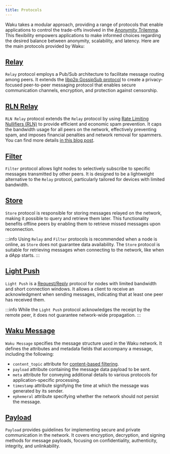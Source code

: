 ```yaml
---
title: Protocols
---
```


Waku takes a modular approach, providing a range of protocols that enable applications to control the trade-offs involved in the [Anonymity Trilemma](https://eprint.iacr.org/2017/954.pdf). This flexibility empowers applications to make informed choices regarding the desired balance between anonymity, scalability, and latency. Here are the main protocols provided by Waku:

## [Relay](https://rfc.vac.dev/spec/11/)

`Relay` protocol employs a Pub/Sub architecture to facilitate message routing among peers. It extends the [libp2p GossipSub protocol](https://github.com/libp2p/specs/blob/master/pubsub/gossipsub/README.md) to create a privacy-focused peer-to-peer messaging protocol that enables secure communication channels, encryption, and protection against censorship.

## [RLN Relay](https://rfc.vac.dev/spec/17/)

`RLN Relay` protocol extends the `Relay` protocol by using [Rate Limiting Nullifiers (RLN)](https://rfc.vac.dev/spec/32/) to provide efficient and economic spam prevention. It caps the bandwidth usage for all peers on the network, effectively preventing spam, and imposes financial penalties and network removal for spammers. You can find more details [in this blog post](https://vac.dev/rln-relay).

## [Filter](https://rfc.vac.dev/spec/12/)

`Filter` protocol allows light nodes to selectively subscribe to specific messages transmitted by other peers. It is designed to be a lightweight alternative to the `Relay` protocol, particularly tailored for devices with limited bandwidth.

## [Store](https://rfc.vac.dev/spec/13/)

`Store` protocol is responsible for storing messages relayed on the network, making it possible to query and retrieve them later. This functionality benefits offline peers by enabling them to retrieve missed messages upon reconnection.

:::info
Using `Relay` and `Filter` protocols is recommended when a node is online, as `Store` does not guarantee data availability. The `Store` protocol is suitable for retrieving messages when connecting to the network, like when a dApp starts.
:::

## [Light Push](https://rfc.vac.dev/spec/19/)

`Light Push` is a [Request/Reply](/overview/concepts/network-domains#requestreply-domain) protocol for nodes with limited bandwidth and short connection windows. It allows a client to receive an acknowledgment when sending messages, indicating that at least one peer has received them.

:::info
While the `Light Push` protocol acknowledges the receipt by the remote peer, it does not guarantee network-wide propagation.
:::

## [Waku Message](https://rfc.vac.dev/spec/14)

`Waku Message` specifies the message structure used in the Waku network. It defines the attributes and metadata fields that accompany a message, including the following:

- `content_topic` attribute for [content-based filtering](/overview/concepts/content-topics).
- `payload` attribute containing the message data payload to be sent.
- `meta` attribute for conveying additional details to various protocols for application-specific processing.
- `timestamp` attribute signifying the time at which the message was generated by its sender.
- `ephemeral` attribute specifying whether the network should not persist the message.

## [Payload](https://rfc.vac.dev/spec/26)

`Payload` provides guidelines for implementing secure and private communication in the network. It covers encryption, decryption, and signing methods for message payloads, focusing on confidentiality, authenticity, integrity, and unlinkability.